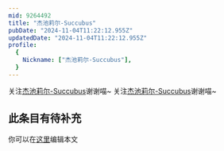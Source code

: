 ```yaml
---
mid: 9264492
title: "杰池莉尔-Succubus"
pubDate: "2024-11-04T11:22:12.955Z"
updatedDate: "2024-11-04T11:22:12.955Z"
profile:
  {
    Nickname: ["杰池莉尔-Succubus"],
  }
---
```


关注[杰池莉尔-Succubus](https://space.bilibili.com/9264492)谢谢喵~ 关注[杰池莉尔-Succubus](https://space.bilibili.com/9264492)谢谢喵~

## 此条目有待补充
你可以在[这里](https://github.com/Yuhanawa/VTuber.ICU/edit/master/src/content/v/杰池莉尔-Succubus/index.md)编辑本文
